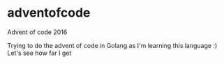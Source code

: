 # adventofcode
Advent of code 2016

Trying to do the advent of code in Golang as I'm learning this language :)
Let's see how far I get
